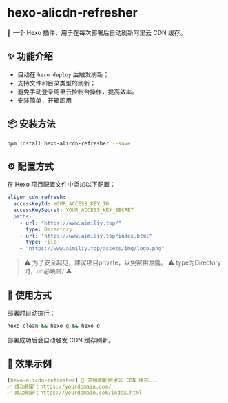 # hexo-alicdn-refresher

🚀 一个 Hexo 插件，用于在每次部署后自动刷新阿里云 CDN 缓存。

## ✨ 功能介绍

- 自动在 `hexo deploy` 后触发刷新；
- 支持文件和目录类型的刷新；
- 避免手动登录阿里云控制台操作，提高效率。
- 安装简单，开箱即用

## 📦 安装方法

```bash
npm install hexo-alicdn-refresher --save
```

## ⚙️ 配置方式

在 Hexo 项目配置文件中添加以下配置：
```yaml
aliyun_cdn_refresh:
  accessKeyId: YOUR_ACCESS_KEY_ID
  accessKeySecret: YOUR_ACCESS_KEY_SECRET
  paths:
    - url: "https://www.aimiliy.top/"
      type: Directory
    - url: "https://www.aimiliy.top/index.html"
      type: File
    - "https://www.aimiliy.top/assets/img/logo.png"
```
> ⚠️ 为了安全起见，建议项目private，以免密钥泄露。
> ⚠️ type为Directory时，url必填带/
> ⚠️

## 🚀 使用方式

部署时自动执行：
```bash
hexo clean && hexo g && hexo d
```

部署成功后会自动触发 CDN 缓存刷新。


## 🧪 效果示例
```yaml
[hexo-alicdn-refresher] 🚀 开始刷新阿里云 CDN 缓存...
✅ 成功刷新：https://yourdomain.com/
✅ 成功刷新：https://yourdomain.com/index.html
```
